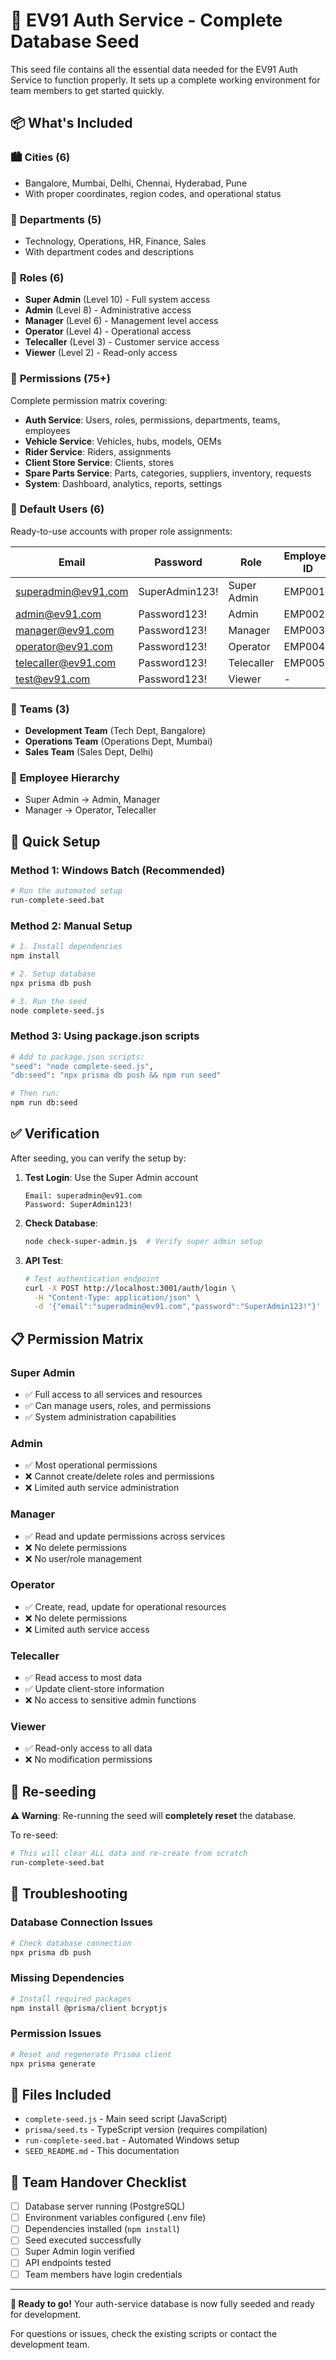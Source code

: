 # 🌱 EV91 Auth Service - Complete Database Seed

This seed file contains all the essential data needed for the EV91 Auth Service to function properly. It sets up a complete working environment for team members to get started quickly.

## 📦 What's Included

### 🏙️ **Cities (6)**

- Bangalore, Mumbai, Delhi, Chennai, Hyderabad, Pune
- With proper coordinates, region codes, and operational status

### 🏢 **Departments (5)**

- Technology, Operations, HR, Finance, Sales
- With department codes and descriptions

### 👥 **Roles (6)**

- **Super Admin** (Level 10) - Full system access
- **Admin** (Level 8) - Administrative access
- **Manager** (Level 6) - Management level access
- **Operator** (Level 4) - Operational access
- **Telecaller** (Level 3) - Customer service access
- **Viewer** (Level 2) - Read-only access

### 🔐 **Permissions (75+)**

Complete permission matrix covering:

- **Auth Service**: Users, roles, permissions, departments, teams, employees
- **Vehicle Service**: Vehicles, hubs, models, OEMs
- **Rider Service**: Riders, assignments
- **Client Store Service**: Clients, stores
- **Spare Parts Service**: Parts, categories, suppliers, inventory, requests
- **System**: Dashboard, analytics, reports, settings

### 👤 **Default Users (6)**

Ready-to-use accounts with proper role assignments:

| Email               | Password       | Role        | Employee ID |
| ------------------- | -------------- | ----------- | ----------- |
| superadmin@ev91.com | SuperAdmin123! | Super Admin | EMP001      |
| admin@ev91.com      | Password123!   | Admin       | EMP002      |
| manager@ev91.com    | Password123!   | Manager     | EMP003      |
| operator@ev91.com   | Password123!   | Operator    | EMP004      |
| telecaller@ev91.com | Password123!   | Telecaller  | EMP005      |
| test@ev91.com       | Password123!   | Viewer      | -           |

### 👥 **Teams (3)**

- **Development Team** (Tech Dept, Bangalore)
- **Operations Team** (Operations Dept, Mumbai)
- **Sales Team** (Sales Dept, Delhi)

### 👷 **Employee Hierarchy**

- Super Admin → Admin, Manager
- Manager → Operator, Telecaller

## 🚀 Quick Setup

### Method 1: Windows Batch (Recommended)

```bash
# Run the automated setup
run-complete-seed.bat
```

### Method 2: Manual Setup

```bash
# 1. Install dependencies
npm install

# 2. Setup database
npx prisma db push

# 3. Run the seed
node complete-seed.js
```

### Method 3: Using package.json scripts

```bash
# Add to package.json scripts:
"seed": "node complete-seed.js",
"db:seed": "npx prisma db push && npm run seed"

# Then run:
npm run db:seed
```

## ✅ Verification

After seeding, you can verify the setup by:

1. **Test Login**: Use the Super Admin account

   ```
   Email: superadmin@ev91.com
   Password: SuperAdmin123!
   ```

2. **Check Database**:

   ```bash
   node check-super-admin.js  # Verify super admin setup
   ```

3. **API Test**:
   ```bash
   # Test authentication endpoint
   curl -X POST http://localhost:3001/auth/login \
     -H "Content-Type: application/json" \
     -d '{"email":"superadmin@ev91.com","password":"SuperAdmin123!"}'
   ```

## 📋 Permission Matrix

### Super Admin

- ✅ Full access to all services and resources
- ✅ Can manage users, roles, and permissions
- ✅ System administration capabilities

### Admin

- ✅ Most operational permissions
- ❌ Cannot create/delete roles and permissions
- ❌ Limited auth service administration

### Manager

- ✅ Read and update permissions across services
- ❌ No delete permissions
- ❌ No user/role management

### Operator

- ✅ Create, read, update for operational resources
- ❌ No delete permissions
- ❌ Limited auth service access

### Telecaller

- ✅ Read access to most data
- ✅ Update client-store information
- ❌ No access to sensitive admin functions

### Viewer

- ✅ Read-only access to all data
- ❌ No modification permissions

## 🔄 Re-seeding

**⚠️ Warning**: Re-running the seed will **completely reset** the database.

To re-seed:

```bash
# This will clear ALL data and re-create from scratch
run-complete-seed.bat
```

## 🐛 Troubleshooting

### Database Connection Issues

```bash
# Check database connection
npx prisma db push
```

### Missing Dependencies

```bash
# Install required packages
npm install @prisma/client bcryptjs
```

### Permission Issues

```bash
# Reset and regenerate Prisma client
npx prisma generate
```

## 📁 Files Included

- `complete-seed.js` - Main seed script (JavaScript)
- `prisma/seed.ts` - TypeScript version (requires compilation)
- `run-complete-seed.bat` - Automated Windows setup
- `SEED_README.md` - This documentation

## 🤝 Team Handover Checklist

- [ ] Database server running (PostgreSQL)
- [ ] Environment variables configured (.env file)
- [ ] Dependencies installed (`npm install`)
- [ ] Seed executed successfully
- [ ] Super Admin login verified
- [ ] API endpoints tested
- [ ] Team members have login credentials

---

**🎯 Ready to go!** Your auth-service database is now fully seeded and ready for development.

For questions or issues, check the existing scripts or contact the development team.
